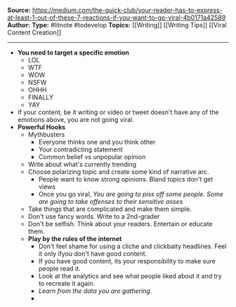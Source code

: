 **Source:** https://medium.com/the-quick-club/your-reader-has-to-express-at-least-1-out-of-these-7-reactions-if-you-want-to-go-viral-4b0171a42589
**Author:**
**Type:** #litnote #todevelop 
**Topics:** [[Writing]] [[Writing Tips]] [[Viral Content Creation]]

---
- **You need to target a specific emotion**
	- LOL
	- WTF
	- WOW
	- NSFW
	- OHHH
	- FINALLY
	- YAY
- If your content, be it writing or video or tweet doesn't have any of the emotions above, you are not going viral.
- **Powerful Hooks**
	- Mythbusters
		- Everyone thinks one and you think other
		- Your contradicting statement
		- Common belief vs unpopular opinion
	- Write about what's currently trending
	- Choose polarizing topic and create some kind of narrative arc.
		- People want to know strong opinions. Bland topics don't get views
		- Once you go viral, *You are going to piss off some people. Some are going to take offenses to their sensitive asses*
	- Take things that are complicated and make them simple.
	- Don't use fancy words. Write to a 2nd-grader
	- Don't be selfish. Think about your readers. Entertain or educate them. 
	- **Play by the rules of the internet**
		- Don't feel shame for using a cliche and clickbaity headlines. Feel it only ifyou don't have good content. 
		- If you have good content, its your responsibility to make sure people read it.
		- Look at the analytics and see what people liked about it and try to recreate it again.
		- *Learn from the data you are gathering.*
		- 